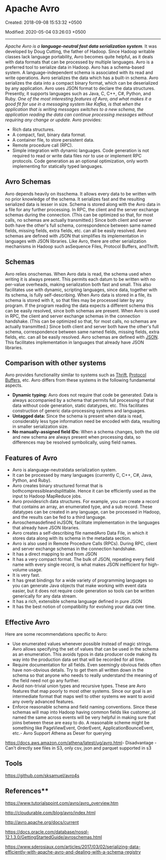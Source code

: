 # Apache Avro

Created: 2018-09-08 15:53:32 +0500

Modified: 2020-05-04 03:26:03 +0500

---

*Apache Avro is a **language-neutral fast data serialization system**.* It was developed by Doug Cutting, the father of Hadoop. Since Hadoop writable classes lack language portability, Avro becomes quite helpful, as it deals with data formats that can be processed by multiple languages. Avro is a preferred tool to serialize data in Hadoop.
Avro has a schema-based system. A language-independent schema is associated with its read and write operations. Avro serializes the data which has a built-in schema. Avro serializes the data into a compact binary format, which can be deserialized by any application.
Avro uses JSON format to declare the data structures. Presently, it supports languages such as Java, C, C++, C#, Python, and Ruby.
*One of the most interesting features of Avro, and what makes it a good fit for use in a messaging system like Kafka, is that when the application that is writing messages switches to a new schema, the application reading the data can continue processing messages without requiring any change or update.*
Avro provides:

- Rich data structures.
- A compact, fast, binary data format.
- A container file, to store persistent data.
- Remote procedure call (RPC).
- Simple integration with dynamic languages. Code generation is not required to read or write data files nor to use or implement RPC protocols. Code generation as an optional optimization, only worth implementing for statically typed languages.

## Avro Schemas

Avro depends heavily on itsschema. It allows every data to be written with no prior knowledge of the schema. It serializes fast and the resulting serialized data is lesser in size. Schema is stored along with the Avro data in a file for any further processing.
In RPC, the client and the server exchange schemas during the connection. (This can be optimized so that, for most calls, no schemas are actually transmitted.) Since both client and server both have the other's full schema, correspondence between same named fields, missing fields, extra fields, etc. can all be easily resolved.
Avro schemas are defined with JSON that simplifies its implementation in languages with JSON libraries.
Like Avro, there are other serialization mechanisms in Hadoop such asSequence Files, Protocol Buffers, andThrift.

## Schemas

Avro relies onschemas. When Avro data is read, the schema used when writing it is always present. This permits each datum to be written with no per-value overheads, making serialization both fast and small. This also facilitates use with dynamic, scripting languages, since data, together with its schema, is fully self-describing.
When Avro data is stored in a file, its schema is stored with it, so that files may be processed later by any program. If the program reading the data expects a different schema this can be easily resolved, since both schemas are present.
When Avro is used in RPC, the client and server exchange schemas in the connection handshake. (This can be optimized so that, for most calls, no schemas are actually transmitted.) Since both client and server both have the other's full schema, correspondence between same named fields, missing fields, extra fields, etc. can all be easily resolved.
Avro schemas are defined with [JSON](https://www.json.org/). This facilitates implementation in languages that already have JSON libraries.

## Comparison with other systems

Avro provides functionality similar to systems such as [Thrift](https://thrift.apache.org/), [Protocol Buffers](https://code.google.com/p/protobuf/), etc. Avro differs from these systems in the following fundamental aspects.

- **Dynamic typing:** Avro does not require that code be generated. Data is always accompanied by a schema that permits full processing of that data without code generation, static datatypes, etc. This facilitates construction of generic data-processing systems and languages.
- **Untagged data:** Since the schema is present when data is read, considerably less type information need be encoded with data, resulting in smaller serialization size.
- **No manually-assigned field IDs:** When a schema changes, both the old and new schema are always present when processing data, so differences may be resolved symbolically, using field names.

## Features of Avro

- Avro is alanguage-neutraldata serialization system.
- It can be processed by many languages (currently C, C++, C#, Java, Python, and Ruby).
- Avro creates binary structured format that is bothcompressibleandsplittable. Hence it can be efficiently used as the input to Hadoop MapReduce jobs.
- Avro providesrich data structures. For example, you can create a record that contains an array, an enumerated type, and a sub record. These datatypes can be created in any language, can be processed in Hadoop, and the results can be fed to a third language.
- Avroschemasdefined inJSON, facilitate implementation in the languages that already have JSON libraries.
- Avro creates a self-describing file namedAvro Data File, in which it stores data along with its schema in the metadata section.
- Avro is also used in Remote Procedure Calls (RPCs). During RPC, client and server exchange schemas in the connection handshake.
- It has a direct mapping to and from JSON
- It has a very compact format. The bulk of JSON, repeating every field name with every single record, is what makes JSON inefficient for high-volume usage.
- It is very fast.
- It has great bindings for a wide variety of programming languages so you can generate Java objects that make working with event data easier, but it does not require code generation so tools can be written generically for any data stream.
- It has a rich, extensible schema language defined in pure JSON
- It has the best notion of compatibility for evolving your data over time.

## Effective Avro

Here are some recommendations specific to Avro:

- Use enumerated values whenever possible instead of magic strings. Avro allows specifying the set of values that can be used in the schema as an enumeration. This avoids typos in data producer code making its way into the production data set that will be recorded for all time.
- Require documentation for all fields. Even seemingly obvious fields often have non-obvious details. Try to get them all written down in the schema so that anyone who needs to really understand the meaning of the field need not go any further.
- Avoid non-trivial union types and recursive types. These are Avro features that map poorly to most other systems. Since our goal is an intermediate format that maps well to other systems we want to avoid any overly advanced features.
- Enforce reasonable schema and field naming conventions. Since these schemas will map into Hadoop having common fields like customer_id named the same across events will be very helpful in making sure that joins between these are easy to do. A reasonable scheme might be something like PageViewEvent, OrderEvent, ApplicationBounceEvent, etc.-   Avro Support Athena as Deser for querying

<https://docs.aws.amazon.com/athena/latest/ug/avro.html>-   Disadvantage
    -   Can't directly see files in S3, only csv, json and parquet supported in s3

## Tools

<https://github.com/sksamuel/avro4s>

## References**

<https://www.tutorialspoint.com/avro/avro_overview.htm>

<http://cloudurable.com/blog/avro/index.html>

<http://avro.apache.org/docs/current>

<https://docs.oracle.com/database/nosql-12.1.3.0/GettingStartedGuide/avroschemas.html>

<https://www.sderosiaux.com/articles/2017/03/02/serializing-data-efficiently-with-apache-avro-and-dealing-with-a-schema-registry>
